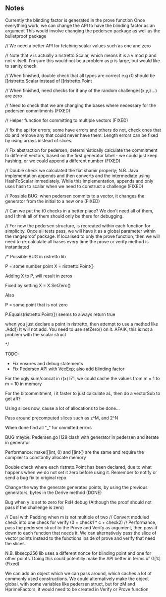 ## Notes


Currently the blinding factor is generated in the prove function
Once everything work, we can change the API to have the blinding factor as an argument
This would involve changing the pedersen package as well as the bulletproof package

// We need a better API for fetching scalar values such as one and zero

// Note that v is actually a ristretto.Scalar, which means it is a v mod p and not v itself. I'm sure this would not be a problem as p is large, but would like to sanity check.

// When finished, double check that all types are correct e.g r0 should be []ristretto.Scalar instead of []ristretto.Point

// When finished, need checks for if any of the random challenges(x,y,z...) are zero

// Need to check that we are changing the bases where necessary for the pedersen commitments (FIXED)

// Helper function for committing to multiple vectors (FIXED)

// fix the api for errors; some have errors and others do not, check ones that do and remove any that could never have them. Length errors can be fixed by using arrays instead of slices.

// Fix abstraction for pedersen; deterministically calculate the commitment to different vectors, based on the first generator label - we could just keep hashing, or we could append a different number (FIXED)

// Double check we calculated the fiat shamir properly; N.B. Java implementation appends and then converts and the intermediate using HashToScalar immediately. While this implementation, appends and only uses hash to scalar when we need to construct a challenge (FIXED)

// Possible BUG: when pedersen commits to a vector, it changes the generator from the initial to a new one (FIXED)

// Can we put the t0 checks in a better place? We don't need all of them, and I think all of them should only be there for debugging.

// For now the pedersen structure, is recreated within each function for simplicity. Once all tests pass, we will have it as a global parameter within the rangeproof package. If localised to only the prove function, then we will need to re-calculate all bases every time the prove or verify method is instantiated

/* Possible BUG in ristretto lib

P = some number point
X = ristretto.Point{}

Adding X to P, will result in zeros

Fixed by setting X = X.SetZero()


Also

P = some point that is not zero

P.Equals(ristretto.Point{}) seems to always return true

when you just declare a point in ristretto, then attempt to use a method like .Add()
It will not add. You need to use setZero() on it. AFAIK, this is not a problem with the scalar struct

*/

TODO:

- Fix ensures and debug statements
- Fix Pedersen API with VecExp; also add blinding factor

For the ugly sum/concat in r(x) l71, we could cache the values from m = 1 to m = 10 in memory

For the bitcommitment, i it faster to just calculate aL, then do a vectorSub to get aR?


Using slices now, cause a lot of allocations to be done...

Pass around precomputed slices such as z^M, and 2^N

When done find all "_" for ommitted errors


BUG maybe: Pedersen.go l129 clash with generator in pedersen and iterate in generator 

Performance: make([]int, 0) and []int{} are the same and require the compiler to constantly allocate memory


Double check where each ristreto.Point has been declared, due to what happens when we do not set it zero before using it.
    Remember to notify or send a bug fix to original repo

Change the way the generate generates points, by using the previous generators, bytes in the Derive method (DONE)

Bug when y is set to zero for RxH debug  (Although the proof should not pass if the challenge is zero)


// Deal with Padding when m is not multiple of two
// Convert moduled check into one check for verify (0 = check1 * c + check2)
// Performance, pass the pedersen struct to the Prove and Verify as argument, then pass it down to each function that needs it. We can alternatively pass the slice of vector points instead to the functions inside of prove and verify that need the slices.


N.B. libsecp256 lib uses a different nonce for blinding point and one for other points. Doing this could potentilly
make the API better in terms of G[1:] (Fixed)

We can add an object which we can pass around, which caches a lot of commonly used constructions. We could alternatively make the object global, with some variables like pedersen struct, but for zM and HprimeFactors, it would need to be created in Verify or Prove function